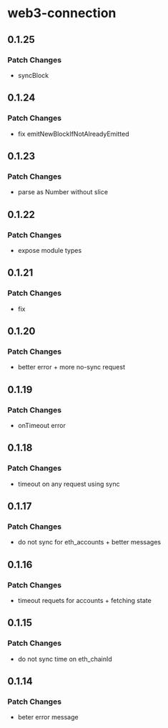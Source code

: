 # web3-connection

## 0.1.25

### Patch Changes

- syncBlock

## 0.1.24

### Patch Changes

- fix emitNewBlockIfNotAlreadyEmitted

## 0.1.23

### Patch Changes

- parse as Number without slice

## 0.1.22

### Patch Changes

- expose module types

## 0.1.21

### Patch Changes

- fix

## 0.1.20

### Patch Changes

- better error + more no-sync request

## 0.1.19

### Patch Changes

- onTimeout error

## 0.1.18

### Patch Changes

- timeout on any request using sync

## 0.1.17

### Patch Changes

- do not sync for eth_accounts + better messages

## 0.1.16

### Patch Changes

- timeout requets for accounts + fetching state

## 0.1.15

### Patch Changes

- do not sync time on eth_chainId

## 0.1.14

### Patch Changes

- beter error message
